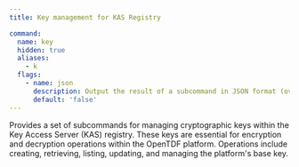 ```yaml
---
title: Key management for KAS Registry

command:
  name: key
  hidden: true
  aliases:
    - k
  flags:
    - name: json
      description: Output the result of a subcommand in JSON format (overrides configured output format). This is an inherited flag.
      default: 'false'
---
```


Provides a set of subcommands for managing cryptographic keys within the Key Access Server (KAS) registry.
These keys are essential for encryption and decryption operations within the OpenTDF platform.
Operations include creating, retrieving, listing, updating, and managing the platform's base key.
